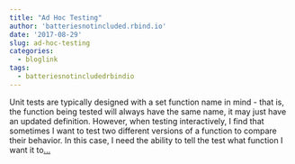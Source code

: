 ```yaml
---
title: "Ad Hoc Testing"
author: 'batteriesnotincluded.rbind.io'
date: '2017-08-29'
slug: ad-hoc-testing
categories:
  - bloglink
tags:
  - batteriesnotincludedrbindio
---
```


Unit tests are typically designed with a set function name in mind - that is, the function being tested will always have the same name, it may just have an updated definition. However, when testing interactively, I find that sometimes I want to test two different versions of a function to compare their behavior. In this case, I need the ability to tell the test what function I want it to[... <i class="fas fa-external-link-alt"></i>](https://batteriesnotincluded.rbind.io/post/2017/08/ad-hoc-testing/)

